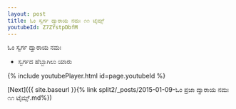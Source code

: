 ```yaml
---
layout: post
title: ಓಂ ಸ್ವರ್ಗ ದ್ವಾರಾಯ ನಮಃ ೧೧ ಟೈಮ್ಸ್
youtubeId: Z7ZYstpDbfM
---
```

 
 
 ಓಂ ಸ್ವರ್ಗ ದ್ವಾರಾಯ ನಮಃ  
 
 -  ಸ್ವರ್ಗದ ಹೆಬ್ಬಾಗಿಲು ಯಾರು 
 
  
 
  
 
 
 
 
 
 


{% include youtubePlayer.html id=page.youtubeId %}
 
[Next]({{ site.baseurl }}{% link  split2/_posts/2015-01-09-ಓಂ ಪ್ರಜಾ ದ್ವಾರಾಯ ನಮಃ ೧೧ ಟೈಮ್ಸ್.md%})
 
